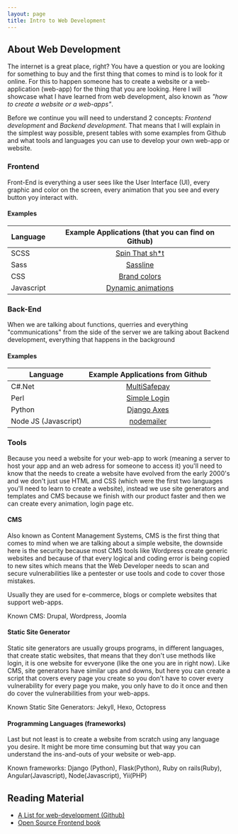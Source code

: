 ```yaml
---
layout: page
title: Intro to Web Development
---
```


## About Web Development
The internet is a great place, right? You have a question or you are looking for something to buy and the first thing that comes to mind is to look for it online. For this to happen someone has to create a website or a web-application (web-app) for the thing that you are looking. Here I will showcase what I have learned from web development, also known as _"how to create a website or a web-apps"_.

Before we continue you will need to understand 2 concepts: _Frontend development_ and _Backend development_. That means that I will explain in the simplest way possible, present tables with some examples from Github and what tools and languages you can use to develop your own web-app or website.

### Frontend
Front-End is everything a user sees like the User Interface (UI), every graphic and color on the screen, every animation that you see and every button yoy interact with.

#### Examples

| Language        | Example Applications (that you can find on Github)  |
| ------------- |:-------------:| 
| SCSS      | [Spin That sh*t](https://matejkustec.github.io/SpinThatShit/)  | 
|Sass      | [Sassline](https://sassline.com/)      |
| CSS | [Brand colors](http://brand-colors.com)      |
|Javascript| [Dynamic animations](http://dynamicsjs.com/) |

### Back-End
When we are talking about functions, querries and everything "communications" from the side of the server we are talking about Backend development, everything that happens in the background

#### Examples
| Language        | Example Applications from Github  |
| ------------- |:-------------:| 
| C#.Net      | [MultiSafepay](https://github.com/MultiSafepay/.Net)  | 
| Perl      | [Simple Login](https://github.com/bobtfish/catalystx-simplelogin)      |
| Python | [Django Axes](https://github.com/jazzband/django-axes/)      |
|Node JS (Javascript)| [nodemailer](https://github.com/nodemailer/nodemailer) |

### Tools
Because you need a website for your web-app to work (meaning a server to host your app and an web adress for someone to access it) you'll need to know that the needs to create a website have evolved from the early 2000's and we don't just use HTML and CSS (which were the first two languages you'll need to learn to create a website), instead we use site generators and templates and CMS because we finish with our product faster and then we can create every animation, login page etc.

#### CMS
Also known as Content Management Systems, CMS is the first thing that comes to mind when we are talking about a simple website, the downside here is the security because most CMS tools like Wordpress create generic websites and because of that every logical and coding error is being copied to new sites which means that the Web Developer needs to scan and secure vulnerabilities like a pentester or use tools and code to cover those mistakes. 

Usually they are used for e-commerce, blogs or complete websites that support web-apps.

Known CMS: Drupal, Wordpress, Joomla

#### Static Site Generator
Static site generators are usually groups programs, in different languages, that create static websites, that means that they don't use methods like login, it is one website for evveryone (like the one you are in right now). Like CMS, site generators have similar ups and downs, but here you can create a script that covers every page you create so you don't have to cover every vulnerability for every page you make, you only have to do it once and then do cover the vulnerabilities from your web-apps.

Known Static Site Generators: Jekyll, Hexo, Octopress

#### Programming Languages (frameworks)
Last but not least is to create a website from scratch using any language you desire. It might be more time consuming but that way you can understand the ins-and-outs of your website or web-app.

Known frameworks: Django (Python), Flask(Python), Ruby on rails(Ruby), Angular(Javascript), Node(Javascript), Yii(PHP)

## Reading Material
+ [A List for web-development (Github)](https://github.com/sindresorhus/awesome)
+ [Open Source Frontend book](https://frontendmasters.com/books/front-end-handbook/2018/)